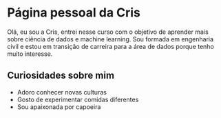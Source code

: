 # Página pessoal da Cris
Olá, eu sou a Cris, entrei nesse curso com o objetivo de aprender mais sobre ciência de dados e machine learning. Sou formada em engenharia civil e estou em transição de carreira para a área de dados porque tenho muito interesse.

## Curiosidades sobre mim
- Adoro conhecer novas culturas
- Gosto de experimentar comidas diferentes
- Sou apaixonada por capoeira
